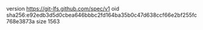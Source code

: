 version https://git-lfs.github.com/spec/v1
oid sha256:e92edb3d5d0cbea646bbbc2fd164ba35b0c47d638ccf66e2bf255fc768e3873a
size 1563
